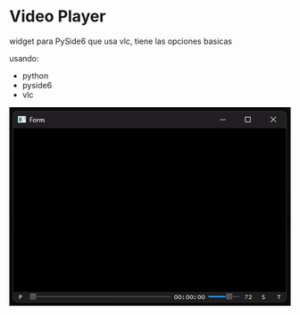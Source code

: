 # Video Player
widget para PySide6 que usa vlc, tiene las opciones basicas

usando:

- python
- pyside6
- vlc

![](capture.jpg)
